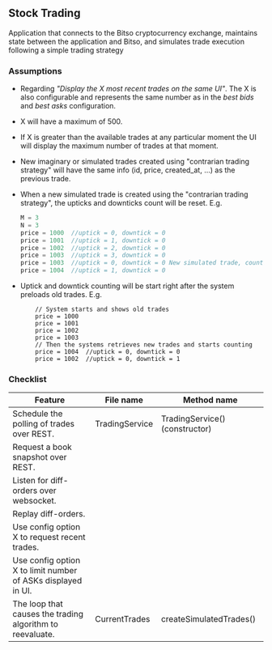 ## Stock Trading
Application that connects to the Bitso cryptocurrency exchange,
maintains state between the application and Bitso, and simulates trade
execution following a simple trading strategy

### Assumptions
* Regarding _"Display the X most recent trades on the same UI"_. The X is also
configurable and represents the same number as in the _best bids_
and _best asks_ configuration.
* X will have a maximum of 500.
* If X is greater than the available trades at any particular moment
 the UI will display the maximum number of trades at that moment.
* New imaginary or simulated trades created using "contrarian trading strategy"
 will have the same info (id, price, created_at, ...) as the previous trade.
* When a new simulated trade is created using the "contrarian trading strategy",
 the upticks and downticks count will be reset.
 E.g.

    ```javascript
    M = 3
    N = 3
    price = 1000  //uptick = 0, downtick = 0
    price = 1001  //uptick = 1, downtick = 0
    price = 1002  //uptick = 2, downtick = 0
    price = 1003  //uptick = 3, downtick = 0
    price = 1003  //uptick = 0, downtick = 0 New simulated trade, count reset
    price = 1004  //uptick = 1, downtick = 0
    ```
* Uptick and downtick counting will be start right after the system preloads
  old trades.
  E.g.
  ```
      // System starts and shows old trades
      price = 1000
      price = 1001
      price = 1002
      price = 1003
      // Then the systems retrieves new trades and starts counting
      price = 1004  //uptick = 0, downtick = 0
      price = 1002  //uptick = 0, downtick = 1
  ````

### Checklist

| Feature  | File name | Method name |
| ------------- | ------------- |  ------------- |
| Schedule the polling of trades over REST. | TradingService | TradingService() (constructor) |
| Request a book snapshot over REST.  |   |   |
| Listen for diff-orders over websocket.  |   |   |
| Replay diff-orders.  |   |   |
| Use config option X to request recent trades.  |   |   |
| Use config option X to limit number of ASKs displayed in UI.  |   |   |
| The loop that causes the trading algorithm to reevaluate.  | CurrentTrades | createSimulatedTrades() |